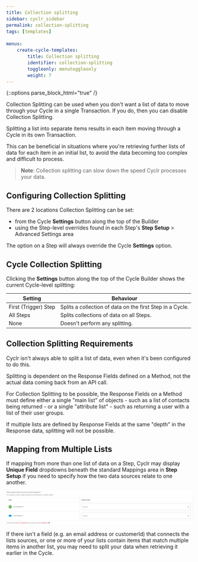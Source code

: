 ```yaml
---
title: Collection splitting
sidebar: cyclr_sidebar
permalink: collection-splitting
tags: [templates]

menus:
    create-cycle-templates:
        title: Collection splitting
        identifier: collection-splitting
        toggleonly: menutoggleonly
        weight: 7
---
```

{::options parse_block_html="true" /}
<section class="card">
Collection Splitting can be used when you don't want a list of data to move through your Cycle in a single Transaction.  If you do, then you can disable Collection Splitting.

Splitting a list into separate items results in each item moving through a Cycle in its own Transaction.

This can be beneficial in situations where you're retrieving further lists of data for each item in an initial list, to avoid the data becoming too complex and difficult to process.

> **Note**: Collection splitting can slow down the speed Cyclr processes your data.

</section>
<section class="card">

## Configuring Collection Splitting

There are 2 locations Collection Splitting can be set:

* from the Cycle __Settings__ button along the top of the Builder
* using the Step-level overrides found in each Step's __Step Setup__ > Advanced Settings area

The option on a Step will always override the Cycle __Settings__ option.

</section>
<section class="card">

## Cycle Collection Splitting

Clicking the __Settings__ button along the top of the Cycle Builder shows the current Cycle-level splitting:

| Setting | Behaviour |
| --- | --- |
| First&nbsp;(Trigger)&nbsp;Step | Splits a collection of data on the first Step in a Cycle. |
| All Steps | Splits collections of data on all Steps. |
| None | Doesn't perform any splitting. |

</section>
<section class="card">

## Collection Splitting Requirements

Cyclr isn't always able to split a list of data, even when it's been configured to do this.

Splitting is dependent on the Response Fields defined on a Method, not the actual data coming back from an API call.

For Collection Splitting to be possible, the Response Fields on a Method must define either a single "main list" of objects - such as a list of contacts being returned - or a single "attribute list" - such as returning a user with a list of their user groups.

If multiple lists are defined by Response Fields at the same "depth" in the Response data, splitting will not be possible.

</section>
<section class="card">

## Mapping from Multiple Lists

If mapping from more than one list of data on a Step, Cyclr may display **Unique Field** dropdowns beneath the standard Mappings area in **Step Setup** if you need to specify how the two data sources relate to one another.

![A screenshot of the unique field message in the Cyclr console.](./images/what-unique-field.png)

If there isn't a field (e.g. an email address or customerId) that connects the lists sources, or one or more of your lists contain items that match multiple items in another list, you may need to split your data when retrieving it earlier in the Cycle.

</section>

